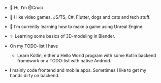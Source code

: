 - 👋 Hi, I’m @Cruci
- 👀 I like video games, JS/TS, C#, Flutter, dogs and cats and tech stuff.
- 🌱 I’m currently learning how to make a game using Unreal Engine.
- ✨ Learning some basics of 3D-modeling in Blender.

- On my TODO-list I have
  - Learn Kotlin, either a Hello World program with some Kotlin backend framework or a TODO-list with native Android.
  
- I mainly code frontend and mobile apps. Sometimes I like to get my hands dirty on backend.

<!---
Cruci/Cruci is a ✨ special ✨ repository because its `README.md` (this file) appears on your GitHub profile.
You can click the Preview link to take a look at your changes.
--->
